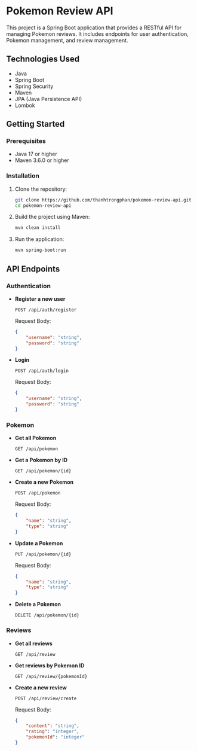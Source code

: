 # Pokemon Review API

This project is a Spring Boot application that provides a RESTful API for managing Pokemon reviews. It includes endpoints for user authentication, Pokemon management, and review management.

## Technologies Used

- Java
- Spring Boot
- Spring Security
- Maven
- JPA (Java Persistence API)
- Lombok

## Getting Started

### Prerequisites

- Java 17 or higher
- Maven 3.6.0 or higher

### Installation

1. Clone the repository:
    ```sh
    git clone https://github.com/thanhtrongphan/pokemon-review-api.git
    cd pokemon-review-api
    ```

2. Build the project using Maven:
    ```sh
    mvn clean install
    ```

3. Run the application:
    ```sh
    mvn spring-boot:run
    ```

## API Endpoints

### Authentication

- **Register a new user**
    ```http
    POST /api/auth/register
    ```
    Request Body:
    ```json
    {
        "username": "string",
        "password": "string"
    }
    ```

- **Login**
    ```http
    POST /api/auth/login
    ```
    Request Body:
    ```json
    {
        "username": "string",
        "password": "string"
    }
    ```

### Pokemon

- **Get all Pokemon**
    ```http
    GET /api/pokemon
    ```

- **Get a Pokemon by ID**
    ```http
    GET /api/pokemon/{id}
    ```

- **Create a new Pokemon**
    ```http
    POST /api/pokemon
    ```
    Request Body:
    ```json
    {
        "name": "string",
        "type": "string"
    }
    ```

- **Update a Pokemon**
    ```http
    PUT /api/pokemon/{id}
    ```
    Request Body:
    ```json
    {
        "name": "string",
        "type": "string"
    }
    ```

- **Delete a Pokemon**
    ```http
    DELETE /api/pokemon/{id}
    ```

### Reviews

- **Get all reviews**
    ```http
    GET /api/review
    ```

- **Get reviews by Pokemon ID**
    ```http
    GET /api/review/{pokemonId}
    ```

- **Create a new review**
    ```http
    POST /api/review/create
    ```
    Request Body:
    ```json
    {
        "content": "string",
        "rating": "integer",
        "pokemonId": "integer"
    }
    ```

